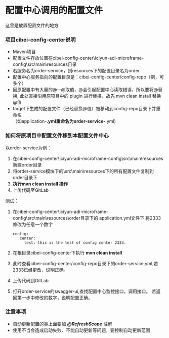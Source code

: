 # 配置中心调用的配置文件
这里是放置配置文件的地方

### 项目cibei-config-center说明
* Maven项目
* 配置文件存放位置在cibei-config-center\iciyun-adi-microframe-config\src\main\resources目录
* 若服务名为order-service，则resources下的配置目录名为order
* 配置中心服务指向的配置目录是：cibei-config-center/config-repo（例，可多个）
* 因原配置中有大量的@--@取值，@会引起配置中心读取错误，所以要将@替换,
  此处直接沿用原项目中的 plugin 进行替换，故先 mvn clean install 替换@值
* target下生成的配置文件（已经替换@值）被移动到config-repo目录下并重命名  
  （如application-**.yml重命名为order-service-**.yml)

### 如何将原项目中配置文件移到本配置文件中心
以order-service为例：
1. 在cibei-config-center\iciyun-adi-microframe-config\src\main\resources新建order目录
2. 将order-service模块下的\src\main\resources下的所有配置文件复制到order目录下
3. **执行mvn clean install 操作**
4. 上传代码至GitLab

测试：
1. 在cibei-config-center\iciyun-adi-microframe-config\src\main\resources\order目录下的
    application.yml文件下
    将2333修改为任意一个数字
    ~~~
    config:
       center:
         test: this is the test of config center 2333.
    ~~~
    
2. 在根目录cibei-config-center下执行 **mvn clean install**

3. 此时查看cibei-config-center/config-repo目录下的order-service.yml,若2333已经更改，说明正确。

4. 上传代码到GitLab

5. 打开order-service的swagger-ui,查找配置中心监控接口，调用接口。
    若返回第一步中修改的数字，说明配置正确。
    
### 注意事项
* 自动更新配置的类上面要加 ***@RefreshScope*** 注解
* 使用不当会造成启动失败、不能自动更新等问题，要控制自动更新范围
